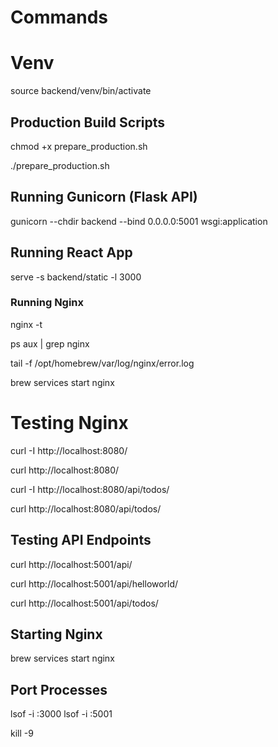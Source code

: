 # Commands


# Venv

source backend/venv/bin/activate


## Production Build Scripts

chmod +x prepare_production.sh

./prepare_production.sh


## Running Gunicorn (Flask API)

gunicorn --chdir backend --bind 0.0.0.0:5001 wsgi:application


## Running React App

serve -s backend/static -l 3000


### Running Nginx

nginx -t

ps aux | grep nginx

tail -f /opt/homebrew/var/log/nginx/error.log

brew services start nginx


# Testing Nginx

curl -I http://localhost:8080/

curl http://localhost:8080/

curl -I http://localhost:8080/api/todos/

curl http://localhost:8080/api/todos/



## Testing API Endpoints

curl http://localhost:5001/api/

curl http://localhost:5001/api/helloworld/

curl http://localhost:5001/api/todos/

## Starting Nginx

brew services start nginx

## Port Processes

lsof -i :3000
lsof -i :5001


kill -9 <PID>
